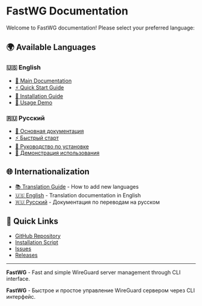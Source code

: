 # FastWG Documentation

Welcome to FastWG documentation! Please select your preferred language:

## 🌍 Available Languages

### 🇺🇸 English
- [📖 Main Documentation](en/README.md)
- [⚡ Quick Start Guide](en/QUICK_START.md)
- [🔧 Installation Guide](en/INSTALL.md)
- [🎯 Usage Demo](en/DEMO.md)

### 🇷🇺 Русский
- [📖 Основная документация](ru/README.md)
- [⚡ Быстрый старт](ru/QUICK_START.md)
- [🔧 Руководство по установке](ru/INSTALL.md)
- [🎯 Демонстрация использования](ru/DEMO.md)

## 🌐 Internationalization

- [📚 Translation Guide](i18n/README.md) - How to add new languages
- [🇺🇸 English](i18n/en.md) - Translation documentation in English
- [🇷🇺 Русский](i18n/ru.md) - Документация по переводам на русском

## 🚀 Quick Links

- [GitHub Repository](https://github.com/wolfDiesel/fast-wireguard)
- [Installation Script](https://raw.githubusercontent.com/wolfDiesel/fast-wireguard/main/install.sh)
- [Issues](https://github.com/wolfDiesel/fast-wireguard/issues)
- [Releases](https://github.com/wolfDiesel/fast-wireguard/releases)

---

**FastWG** - Fast and simple WireGuard server management through CLI interface.

**FastWG** - Быстрое и простое управление WireGuard сервером через CLI интерфейс.
